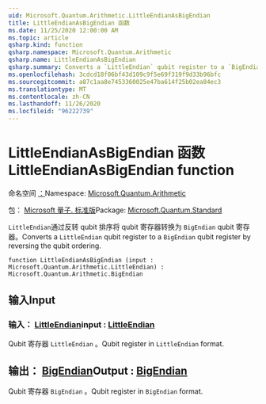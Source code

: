 ```yaml
---
uid: Microsoft.Quantum.Arithmetic.LittleEndianAsBigEndian
title: LittleEndianAsBigEndian 函数
ms.date: 11/25/2020 12:00:00 AM
ms.topic: article
qsharp.kind: function
qsharp.namespace: Microsoft.Quantum.Arithmetic
qsharp.name: LittleEndianAsBigEndian
qsharp.summary: Converts a `LittleEndian` qubit register to a `BigEndian` qubit register by reversing the qubit ordering.
ms.openlocfilehash: 3cdcd18f06bf43d109c9f5e69f319f9d33b96bfc
ms.sourcegitcommit: a87c1aa8e7453360025e47ba614f25b02ea84ec3
ms.translationtype: MT
ms.contentlocale: zh-CN
ms.lasthandoff: 11/26/2020
ms.locfileid: "96222739"
---
```

# <a name="littleendianasbigendian-function"></a><span data-ttu-id="cc5f6-102">LittleEndianAsBigEndian 函数</span><span class="sxs-lookup"><span data-stu-id="cc5f6-102">LittleEndianAsBigEndian function</span></span>

<span data-ttu-id="cc5f6-103">命名空间 [：](xref:Microsoft.Quantum.Arithmetic)</span><span class="sxs-lookup"><span data-stu-id="cc5f6-103">Namespace: [Microsoft.Quantum.Arithmetic](xref:Microsoft.Quantum.Arithmetic)</span></span>

<span data-ttu-id="cc5f6-104">包： [Microsoft 量子. 标准版](https://nuget.org/packages/Microsoft.Quantum.Standard)</span><span class="sxs-lookup"><span data-stu-id="cc5f6-104">Package: [Microsoft.Quantum.Standard](https://nuget.org/packages/Microsoft.Quantum.Standard)</span></span>


<span data-ttu-id="cc5f6-105">`LittleEndian`通过反转 qubit 排序将 qubit 寄存器转换为 `BigEndian` qubit 寄存器。</span><span class="sxs-lookup"><span data-stu-id="cc5f6-105">Converts a `LittleEndian` qubit register to a `BigEndian` qubit register by reversing the qubit ordering.</span></span>

```qsharp
function LittleEndianAsBigEndian (input : Microsoft.Quantum.Arithmetic.LittleEndian) : Microsoft.Quantum.Arithmetic.BigEndian
```


## <a name="input"></a><span data-ttu-id="cc5f6-106">输入</span><span class="sxs-lookup"><span data-stu-id="cc5f6-106">Input</span></span>

### <a name="input--littleendian"></a><span data-ttu-id="cc5f6-107">输入： [LittleEndian](xref:Microsoft.Quantum.Arithmetic.LittleEndian)</span><span class="sxs-lookup"><span data-stu-id="cc5f6-107">input : [LittleEndian](xref:Microsoft.Quantum.Arithmetic.LittleEndian)</span></span>

<span data-ttu-id="cc5f6-108">Qubit 寄存器 `LittleEndian` 。</span><span class="sxs-lookup"><span data-stu-id="cc5f6-108">Qubit register in `LittleEndian` format.</span></span>



## <a name="output--bigendian"></a><span data-ttu-id="cc5f6-109">输出： [BigEndian](xref:Microsoft.Quantum.Arithmetic.BigEndian)</span><span class="sxs-lookup"><span data-stu-id="cc5f6-109">Output : [BigEndian](xref:Microsoft.Quantum.Arithmetic.BigEndian)</span></span>

<span data-ttu-id="cc5f6-110">Qubit 寄存器 `BigEndian` 。</span><span class="sxs-lookup"><span data-stu-id="cc5f6-110">Qubit register in `BigEndian` format.</span></span>